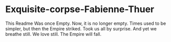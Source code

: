 # Exquisite-corpse-Fabienne-Thuer
This Readme Was once Empty. Now, it is no longer empty. Times used to be simpler, but then the Empire striked. Took us all by surprise. And yet we breathe still. We love still. The Empire will fall. 
